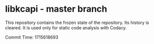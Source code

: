 # libkcapi - master branch

This repository contains the frozen state of the repository.
Its history is cleared. It is used only for static code
analysis with Codacy.

Commit Time: 1715618693